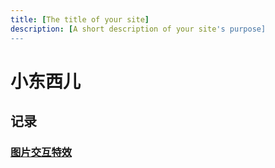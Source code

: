 ```yaml
---
title: [The title of your site]
description: [A short description of your site's purpose]
---
```


<!-- 
jekyll-theme-cayman
jekyll-theme-slate
jekyll-theme-merlot
jekyll-theme-time
jekyll-theme-minimal
jekyll-theme-leap
jekyll-theme-modernist
jekyll-theme-hacker
jekyll-theme-midnight
jekyll-theme-architect
jekyll-theme-tactile
jekyll-theme-dinky 
-->

# 小东西儿

## 记录

### [图片交互特效](./图片交互特效/index.html)

